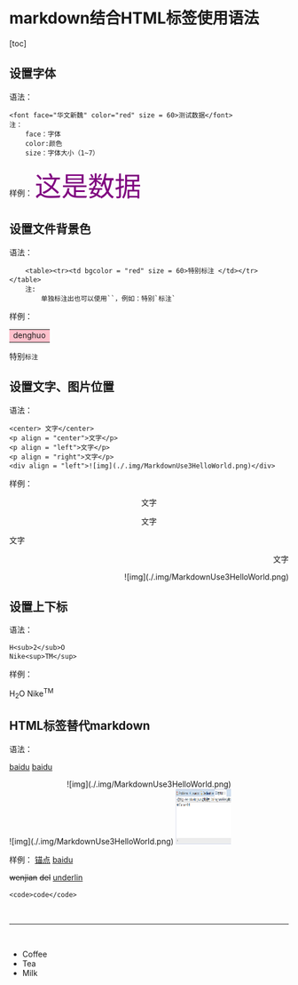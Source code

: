 # markdown结合HTML标签使用语法
[toc]
## 设置字体
语法：

    <font face="华文新魏" color="red" size = 60>测试数据</font>
    注：
        face：字体
        color:颜色
        size：字体大小（1~7）

样例：
    <font face="宋体" color="purple" size = 7  id = "a">这是数据</font>


## 设置文件背景色
语法：

        <table><tr><td bgcolor = "red" size = 60>特别标注 </td></tr></table>
        注:
            单独标注出也可以使用``，例如：特别`标注`
样例：
<table><tr><td bgcolor = "pink" >denghuo </td></tr></table>

特别`标注`
## 设置文字、图片位置
语法：

    <center> 文字</center>
    <p align = "center">文字</p>
    <p align = "left">文字</p>
    <p align = "right">文字</p>
    <div align = "left">![img](./.img/MarkdownUse3HelloWorld.png)</div>
样例：
<center> 文字</center>
<p align = "center">文字</p>
<p align = "left">文字</p>
<p align = "right">文字</p>

<div align = "right">![img](./.img/MarkdownUse3HelloWorld.png)</div>


## 设置上下标
语法：

    H<sub>2</sub>O
    Nike<sup>TM</sup>
样例：

H<sub>2</sub>O
Nike<sup>TM</sup>

## HTML标签替代markdown
语法：

[baidu](www.baidu.com)
<a href="https://www.www.baidu.com">baidu</a>
<div align = "center">![img](./.img/MarkdownUse3HelloWorld.png)</div>
![img](./.img/MarkdownUse3HelloWorld.png)
<img src = "./.img/MarkdownUse3HelloWorld.png" width = 100 height = 100 align = >

样例：
[锚点](#i)
<a href="https://www.www.baidu.com">baidu</a>

<del>wenjian</del>
<s>del</s>
<u>underlin</u>

    <code>code</code>
<br>
<hr>
<br>
<ul>
  <li>Coffee</li>
  <li>Tea</li>
  <li>Milk</li>
</ul>
